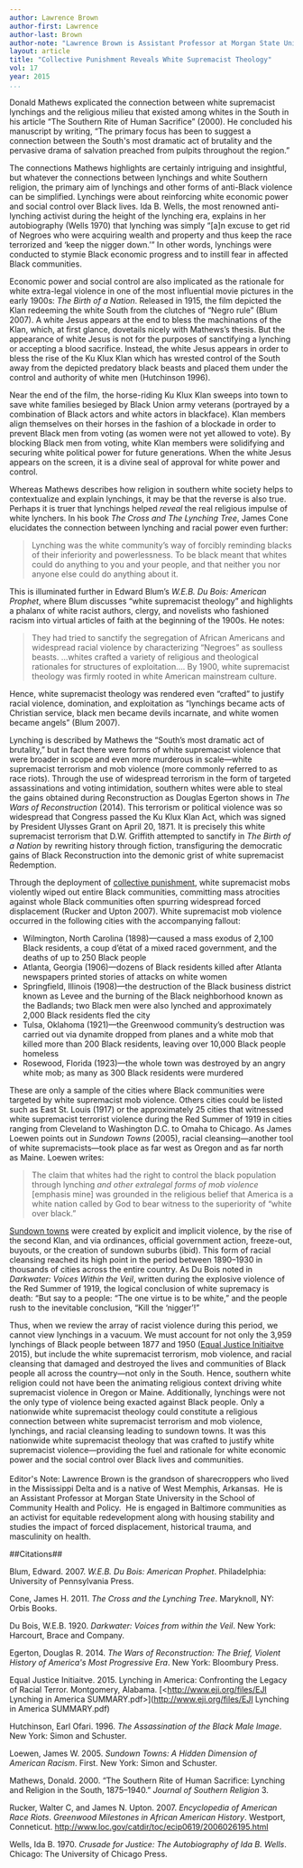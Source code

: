 ```yaml
---
author: Lawrence Brown
author-first: Lawrence
author-last: Brown
author-note: "Lawrence Brown is Assistant Professor at Morgan State University in the School of Community Health and Policy."
layout: article
title: "Collective Punishment Reveals White Supremacist Theology"
vol: 17
year: 2015
...
```


Donald Mathews explicated the connection between white supremacist lynchings and the religious milieu that existed among whites in the South in his article “The Southern Rite of Human Sacrifice” (2000). He concluded his manuscript by writing, “The primary focus has been to suggest a connection between the South's most dramatic act of brutality and the pervasive drama of salvation preached from pulpits throughout the region.” 

The connections Mathews highlights are certainly intriguing and insightful, but whatever the connections between lynchings and white Southern religion, the primary aim of lynchings and other forms of anti-Black violence can be simplified. Lynchings were about reinforcing white economic power and social control over Black lives. Ida B. Wells, the most renowned anti-lynching activist during the height of the lynching era, explains in her autobiography (Wells 1970) that lynching was simply “[a]n excuse to get rid of Negroes who were acquiring wealth and property and thus keep the race terrorized and ‘keep the nigger down.’” In other words, lynchings were conducted to stymie Black economic progress and to instill fear in affected Black communities.

Economic power and social control are also implicated as the rationale for white extra-legal violence in one of the most influential movie pictures in the early 1900s: *The Birth of a Nation*. Released in 1915, the film depicted the Klan redeeming the white South from the clutches of “Negro rule” (Blum 2007). A white Jesus appears at the end to bless the machinations of the Klan, which, at first glance, dovetails nicely with Mathews’s thesis. But the appearance of white Jesus is not for the purposes of sanctifying a lynching or accepting a blood sacrifice. Instead, the white Jesus appears in order to bless the rise of the Ku Klux Klan which has wrested control of the South away from the depicted predatory black beasts and placed them under the control and authority of white men (Hutchinson 1996). 

Near the end of the film, the horse-riding Ku Klux Klan sweeps into town to save white families besieged by Black Union army veterans (portrayed by a combination of Black actors and white actors in blackface). Klan members align themselves on their horses in the fashion of a blockade in order to prevent Black men from voting (as women were not yet allowed to vote). By blocking Black men from voting, white Klan members were solidifying and securing white political power for future generations. When the white Jesus appears on the screen, it is a divine seal of approval for white power and control. 

Whereas Mathews describes how religion in southern white society helps to contextualize and explain lynchings, it may be that the reverse is also true. Perhaps it is truer that lynchings helped *reveal* the real religious impulse of white lynchers. In his book *The Cross and The Lynching Tree*, James Cone elucidates the connection between lynching and racial power even further:

> Lynching was the white community’s way of forcibly reminding blacks of their inferiority and powerlessness. To be black meant that whites could do anything to you and your people, and that neither you nor anyone else could do anything about it. 

This is illuminated further in Edward Blum’s *W.E.B. Du Bois: American Prophet*, where Blum discusses “white supremacist theology” and highlights a phalanx of white racist authors, clergy, and novelists who fashioned racism into virtual articles of faith at the beginning of the 1900s. He notes:

> They had tried to sanctify the segregation of African Americans and widespread racial violence by characterizing “Negroes” as soulless beasts. …whites crafted a variety of religious and theological rationales for structures of exploitation…. By 1900, white supremacist theology was firmly rooted in white American mainstream culture.

Hence, white supremacist theology was rendered even “crafted” to justify racial violence, domination, and exploitation as “lynchings became acts of Christian service, black men became devils incarnate, and white women became angels” (Blum 2007).

Lynching is described by Mathews the “South’s most dramatic act of brutality,” but in fact there were forms of white supremacist violence that were broader in scope and even more murderous in scale—white supremacist terrorism and mob violence (more commonly referred to as race riots). Through the use of widespread terrorism in the form of targeted assassinations and voting intimidation, southern whites were able to steal the gains obtained during Reconstruction as Douglas Egerton shows in *The Wars of Reconstruction* (2014). This terrorism or political violence was so widespread that Congress passed the Ku Klux Klan Act, which was signed by President Ulysses Grant on April 20, 1871. It is precisely this white supremacist terrorism that D.W. Griffith attempted to sanctify in *The Birth of a Nation* by rewriting history through fiction, transfiguring the democratic gains of Black Reconstruction into the demonic grist of white supremacist Redemption. 

Through the deployment of [collective punishment](https://collectivepunishment.wordpress.com/), white supremacist mobs violently wiped out entire Black communities, committing mass atrocities against whole Black communities often spurring widespread forced displacement (Rucker and Upton 2007). White supremacist mob violence occurred in the following cities with the accompanying fallout:



- Wilmington, North Carolina (1898)—caused a mass exodus of 2,100 Black residents, a coup d’état of a mixed raced government, and the deaths of up to 250 Black people
- Atlanta, Georgia (1906)—dozens of Black residents killed after Atlanta newspapers printed stories of attacks on white women
- Springfield, Illinois (1908)—the destruction of the Black business district known as Levee and the burning of the Black neighborhood known as the Badlands; two Black men were also lynched and approximately 2,000 Black residents fled the city
- Tulsa, Oklahoma (1921)—the Greenwood community’s destruction was carried out via dynamite dropped from planes and a white mob that killed more than 200 Black residents, leaving over 10,000 Black people homeless
- Rosewood, Florida (1923)—the whole town was destroyed by an angry white mob; as many as 300 Black residents were murdered

These are only a sample of the cities where Black communities were targeted by white supremacist mob violence. Others cities could be listed such as East St. Louis (1917) or the approximately 25 cities that witnessed white supremacist terrorist violence during the Red Summer of 1919 in cities ranging from Cleveland to Washington D.C. to Omaha to Chicago. As James Loewen points out in *Sundown Towns* (2005), racial cleansing—another tool of white supremacists—took place as far west as Oregon and as far north as Maine. Loewen writes:

> The claim that whites had the right to control the black population through lynching *and other extralegal forms of mob violence* [emphasis mine] was grounded in the religious belief that America is a white nation called by God to bear witness to the superiority of “white over black.”

[Sundown towns](http://sundown.afro.illnois.edu/sundowntowns.php) were created by explicit and implicit violence, by the rise of the second Klan, and via ordinances, official government action, freeze-out, buyouts, or the creation of sundown suburbs (ibid). This form of racial cleansing reached its high point in the period between 1890–1930 in thousands of cities across the entire country. As Du Bois noted in *Darkwater: Voices Within the Veil*, written during the explosive violence of the Red Summer of 1919, the logical conclusion of white supremacy is death: “But say to a people: “The one virtue is to be white,” and the people rush to the inevitable conclusion, “Kill the ‘nigger’!” 

Thus, when we review the array of racist violence during this period, we cannot view lynchings in a vacuum. We must account for not only the 3,959 lynchings of Black people between 1877 and 1950 ([Equal Justice Initiaitve](http://www.eji.org/lynchinginamerica) 2015), but include the white supremacist terrorism, mob violence, and racial cleansing that damaged and destroyed the lives and communities of Black people all across the country—not only in the South. Hence, southern white religion could not have been the animating religious context driving white supremacist violence in Oregon or Maine. Additionally, lynchings were not the only type of violence being exacted against Black people. Only a nationwide white supremacist theology could constitute a religious connection between white supremacist terrorism and mob violence, lynchings, and racial cleansing leading to sundown towns. It was this nationwide white supremacist theology that was crafted to justify white supremacist violence—providing the fuel and rationale for white economic power and the social control over Black lives and communities.
<br/>
<br/>
Editor's Note: Lawrence Brown is the grandson of sharecroppers who lived in the Mississippi Delta and is a native of West Memphis, Arkansas.  He is an Assistant Professor at Morgan State University in the School of Community Health and Policy.  He is engaged in Baltimore communities as an activist for equitable redevelopment along with housing stability and studies the impact of forced displacement, historical trauma, and masculinity on health.


##Citations##

Blum, Edward. 2007. *W.E.B. Du Bois: American Prophet*. Philadelphia: University of Pennsylvania Press.

Cone, James H. 2011. *The Cross and the Lynching Tree*. Maryknoll, NY: Orbis Books.

Du Bois, W.E.B. 1920. *Darkwater: Voices from within the Veil*. New York: Harcourt, Brace and Company.

Egerton, Douglas R. 2014. *The Wars of Reconstruction: The Brief, Violent History of America's Most Progressive Era*. New York: Bloombury Press.

Equal Justice Initiaitve. 2015. Lynching in America: Confronting the Legacy of Racial Terror. Montgomery, Alabama. [<http://www.eji.org/files/EJI Lynching in America SUMMARY.pdf>](http://www.eji.org/files/EJI Lynching in America SUMMARY.pdf)

Hutchinson, Earl Ofari. 1996. *The Assassination of the Black Male Image*. New York: Simon and Schuster.

Loewen, James W. 2005. *Sundown Towns: A Hidden Dimension of American Racism*. First. New York: Simon and Schuster.

Mathews, Donald. 2000. “The Southern Rite of Human Sacrifice: Lynching and Religion in the South, 1875–1940.” *Journal of Southern Religion* 3.

Rucker, Walter C, and James N. Upton. 2007. *Encyclopedia of American Race Riots*. *Greenwood Milestones in African American History*. Westport, Conneticut. [<http://www.loc.gov/catdir/toc/ecip0619/2006026195.html>](http://www.loc.gov/catdir/toc/ecip0619/2006026195.html)

Wells, Ida B. 1970. *Crusade for Justice: The Autobiography of Ida B. Wells*. Chicago: The University of Chicago Press.

